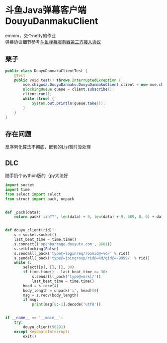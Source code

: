 斗鱼Java弹幕客户端 DouyuDanmakuClient
==================================
emmm，交个netty的作业  
弹幕协议细节参考[斗鱼弹幕服务器第三方接入协议](http://dev-bbs.douyutv.com/forum.php?mod=viewthread&tid=399&extra=page%3D1)

栗子
----
```java
public class DouyuDanmakuClientTest {
    @Test
    public void test() throws InterruptedException {
        moe.chigusa.DouyuDanmaku.DouyuDanmakuClient client = new moe.chigusa.DouyuDanmaku.DouyuDanmakuClient(96291);
        BlockingQueue queue = client.subscribe();
        client.run();
        while (true) {
            System.out.println(queue.take());
        }
    }
}
```
存在问题
--------
反序列化算法不彻底，嵌套的List暂时没处理

DLC
----
随手扔个python版的（py大法好
```python
import socket
import time
from select import select
from struct import pack, unpack


def _pack(data):
    return pack('iih??', len(data) + 9, len(data) + 9, 689, 0, 0) + data.encode() + b'\x00'


def douyu_client(rid):
    s = socket.socket()
    last_beat_time = time.time()
    s.connect(('openbarrage.douyutv.com', 8601))
    s.setblocking(False)
    s.sendall(_pack('type@=loginreq/roomid@=%d/' % rid))
    s.sendall(_pack('type@=joingroup/rid@=%d/gid@=-9999/' % rid))
    while 1:
        select([s], [], [], 30)
        if time.time() - last_beat_time >= 30:
            s.sendall(_pack('type@=mrkl/'))
            last_beat_time = time.time()
        head = s.recv(4)
        body_length = unpack('i', head)[0]
        msg = s.recv(body_length)
        if msg:
            print(msg[8:-1].decode('utf8'))


if __name__ == '__main__':
    try:
        douyu_client(96291)
    except KeyboardInterrupt:
        exit()
```